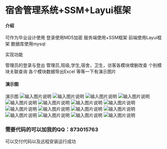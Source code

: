 # 宿舍管理系统+SSM+Layui框架

#### 介绍
可作为毕业设计使用
登录使用MD5加密
服务端使用+SSM框架
前端使用Layui框架
数据库使用mysql

实现功能

 管理员的登录与登出
 管理员,班级,学生,宿舍，卫生，访客各模块增删改查
 个别模块关联查询
 各个模块数据导出Excel
 等等一下有演示图片



#### 演示图
演示图
![输入图片说明](images/1.png)
![输入图片说明](images/2.png)
![输入图片说明](images/3.png)
![输入图片说明](images/4.png)
![输入图片说明](images/5.png)
![输入图片说明](images/6.png)
![输入图片说明](images/7.png)
![输入图片说明](images/8.png)
![输入图片说明](images/9.png)
![输入图片说明](images/10.png)
![输入图片说明](images/11.png)
![输入图片说明](images/12.png)
![输入图片说明](images/13.png)
![输入图片说明](images/14.png)
![输入图片说明](images/15.png)
![输入图片说明](images/16.png)

### 需要代码的可以加我的QQ：873015763
可以交付代码以及远程安装运行成功